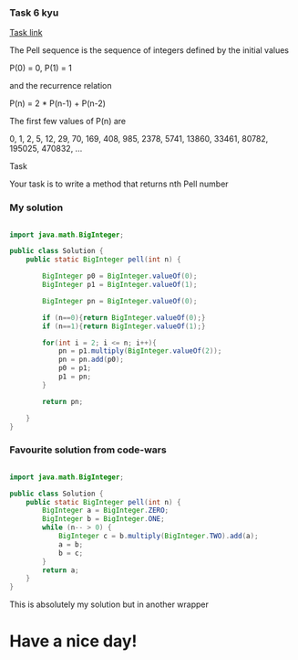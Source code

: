 ### Task 6 kyu

[Task link](https://www.codewars.com/kata/5818d00a559ff57a2f000082)

The Pell sequence is the sequence of integers defined by the initial values

P(0) = 0, P(1) = 1

and the recurrence relation

P(n) = 2 * P(n-1) + P(n-2)

The first few values of P(n) are

0, 1, 2, 5, 12, 29, 70, 169, 408, 985, 2378, 5741, 13860, 33461, 80782, 195025, 470832, ...

Task

Your task is to write a method that returns nth Pell number




### My solution

```Java

import java.math.BigInteger;

public class Solution {
    public static BigInteger pell(int n) {

        BigInteger p0 = BigInteger.valueOf(0);
        BigInteger p1 = BigInteger.valueOf(1);

        BigInteger pn = BigInteger.valueOf(0);

        if (n==0){return BigInteger.valueOf(0);}
        if (n==1){return BigInteger.valueOf(1);}

        for(int i = 2; i <= n; i++){
            pn = p1.multiply(BigInteger.valueOf(2));
            pn = pn.add(p0);
            p0 = p1;
            p1 = pn;
        }

        return pn;

    }
}

```

### Favourite solution from code-wars

```Java

import java.math.BigInteger;

public class Solution {
    public static BigInteger pell(int n) {
        BigInteger a = BigInteger.ZERO;
        BigInteger b = BigInteger.ONE;
        while (n-- > 0) {
            BigInteger c = b.multiply(BigInteger.TWO).add(a);
            a = b;
            b = c;
        }
        return a;
    }
}

```

This is absolutely my solution but in another wrapper

# Have a nice day!
